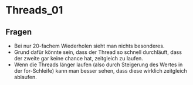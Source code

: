 # Threads_01
<h2>Fragen</h2>
<ul>
  <li>Bei nur 20-fachem Wiederholen sieht man nichts besonderes.</li>
  <li>Grund dafür könnte sein, dass der Thread so schnell durchläuft, dass der zweite gar keine chance hat, zeitgleich zu laufen.</li>
  <li>Wenn die Threads länger laufen (also durch Steigerung des Wertes in der for-Schleife) kann man besser sehen, dass diese wirklich zeitgleich ablaufen.</li>
</ul>
